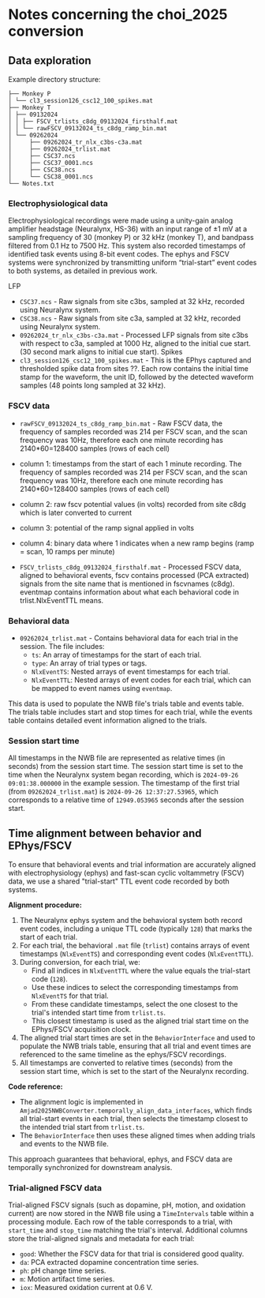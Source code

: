 # Notes concerning the choi_2025 conversion

## Data exploration

Example directory structure:

```
├── Monkey P
│ └── cl3_session126_csc12_100_spikes.mat
├── Monkey T
│ ├── 09132024
│ │ ├── FSCV_trlists_c8dg_09132024_firsthalf.mat
│ │ └── rawFSCV_09132024_ts_c8dg_ramp_bin.mat
│ └── 09262024
│     ├── 09262024_tr_nlx_c3bs-c3a.mat
│     ├── 09262024_trlist.mat
│     ├── CSC37.ncs
│     ├── CSC37_0001.ncs
│     ├── CSC38.ncs
│     └── CSC38_0001.ncs
└── Notes.txt
```

### Electrophysiological data

Electrophysiological recordings were made using a unity-gain analog amplifier headstage (Neuralynx, HS-36) with an
input range of ±1 mV at a sampling frequency of 30 (monkey P) or 32 kHz (monkey T), and bandpass filtered from 0.1 Hz
to 7500 Hz. This system also recorded timestamps of identified task events using 8-bit event codes. The ephys and FSCV
systems were synchronized by transmitting uniform “trial-start” event codes to both systems, as detailed in previous work.

LFP
- `CSC37.ncs` - Raw signals from site c3bs, sampled at 32 kHz, recorded using Neuralynx system.
- `CSC38.ncs` - Raw signals from site c3a, sampled at 32 kHz, recorded using Neuralynx system.
- `09262024_tr_nlx_c3bs-c3a.mat` - Processed LFP signals from site c3bs with respect to c3a, sampled at 1000 Hz, aligned to the initial cue start. (30 second mark aligns to initial cue start).
Spikes
- `cl3_session126_csc12_100_spikes.mat` - This is the EPhys captured and thresholded spike data from sites ??. Each row contains the initial time stamp for the waveform, the unit ID, followed by the detected waveform samples (48 points long sampled at 32 kHz).

### FSCV data

- `rawFSCV_09132024_ts_c8dg_ramp_bin.mat` - Raw FSCV data, the frequency of samples recorded was 214 per FSCV scan, and the scan frequency was 10Hz, therefore each one minute recording has 2140*60=128400 samples (rows of each cell)
- column 1: timestamps from the start of each 1 minute recording. The frequency of samples recorded was 214 per FSCV scan, and the scan frequency was 10Hz, therefore each one minute recording has 2140*60=128400 samples (rows of each cell)
- column 2: raw fscv potential values (in volts) recorded from site c8dg which is later converted to current
- column 3: potential of the ramp signal applied in volts
- column 4: binary data where 1 indicates when a new ramp begins (ramp = scan, 10 ramps per minute)

- `FSCV_trlists_c8dg_09132024_firsthalf.mat` - Processed FSCV data, aligned to behavioral events, fscv contains processed (PCA extracted) signals from the site name that is mentioned in fscvnames (c8dg). eventmap contains information about what each behavioral code in trlist.NlxEventTTL means.

### Behavioral data

- `09262024_trlist.mat` - Contains behavioral data for each trial in the session. The file includes:
  - `ts`: An array of timestamps for the start of each trial.
  - `type`: An array of trial types or tags.
  - `NlxEventTS`: Nested arrays of event timestamps for each trial.
  - `NlxEventTTL`: Nested arrays of event codes for each trial, which can be mapped to event names using `eventmap`.

This data is used to populate the NWB file's trials table and events table. The trials table includes start and stop times for each trial, while the events table contains detailed event information aligned to the trials.

### Session start time

All timestamps in the NWB file are represented as relative times (in seconds) from the session start time.
The session start time is set to the time when the Neuralynx system began recording, which is
`2024-09-26 09:01:38.000000` in the example session. The timestamp of the first trial (from `09262024_trlist.mat`)
is `2024-09-26 12:37:27.53965`, which corresponds to a relative time of `12949.053965` seconds after the session start.

## Time alignment between behavior and EPhys/FSCV

To ensure that behavioral events and trial information are accurately aligned with electrophysiology (ephys) and fast-scan cyclic voltammetry (FSCV) data, we use a shared "trial-start" TTL event code recorded by both systems.

**Alignment procedure:**
1. The Neuralynx ephys system and the behavioral system both record event codes, including a unique TTL code (typically `128`) that marks the start of each trial.
2. For each trial, the behavioral `.mat` file (`trlist`) contains arrays of event timestamps (`NlxEventTS`) and corresponding event codes (`NlxEventTTL`).
3. During conversion, for each trial, we:
    - Find all indices in `NlxEventTTL` where the value equals the trial-start code (`128`).
    - Use these indices to select the corresponding timestamps from `NlxEventTS` for that trial.
    - From these candidate timestamps, select the one closest to the trial's intended start time from `trlist.ts`.
    - This closest timestamp is used as the aligned trial start time on the EPhys/FSCV acquisition clock.
4. The aligned trial start times are set in the `BehaviorInterface` and used to populate the NWB trials table, ensuring that all trial and event times are referenced to the same timeline as the ephys/FSCV recordings.
5. All timestamps are converted to relative times (seconds) from the session start time, which is set to the start of the Neuralynx recording.

**Code reference:**
- The alignment logic is implemented in `Amjad2025NWBConverter.temporally_align_data_interfaces`, which finds all trial-start events in each trial, then selects the timestamp closest to the intended trial start from `trlist.ts`.
- The `BehaviorInterface` then uses these aligned times when adding trials and events to the NWB file.

This approach guarantees that behavioral, ephys, and FSCV data are temporally synchronized for downstream analysis.

### Trial-aligned FSCV data

Trial-aligned FSCV signals (such as dopamine, pH, motion, and oxidation current) are now stored in the NWB file using a `TimeIntervals` table within a processing module. Each row of the table corresponds to a trial, with `start_time` and `stop_time` matching the trial's interval. Additional columns store the trial-aligned signals and metadata for each trial:

- `good`: Whether the FSCV data for that trial is considered good quality.
- `da`: PCA extracted dopamine concentration time series.
- `ph`: pH change time series.
- `m`: Motion artifact time series.
- `iox`: Measured oxidation current at 0.6 V.
